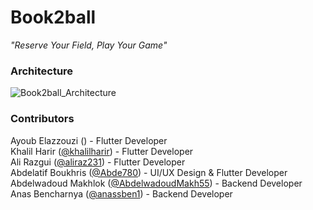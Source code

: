 # Book2ball
*"Reserve Your Field, Play Your Game"*

### Architecture
![Book2ball_Architecture](https://github.com/AbdelwadoudMakh55/Book2ball/assets/133237331/73f5f252-488c-4d2d-be8c-cd65b732f7f8)

### Contributors
Ayoub Elazzouzi ([]()) - Flutter Developer    
Khalil Harir ([@khalilharir](https://github.com/khalilharir)) - Flutter Developer  
Ali Razgui ([@aliraz231](https://github.com/ALIRAZ231)) - Flutter Developer  
Abdelatif Boukhris ([@Abde780](https://github.com/Abde780)) - UI/UX Design & Flutter Developer  
Abdelwadoud Makhlok ([@AbdelwadoudMakh55](https://github.com/AbdelwadoudMakh55)) - Backend Developer  
Anas Bencharnya ([@anassben1](https://github.com/anassben1)) - Backend Developer  
